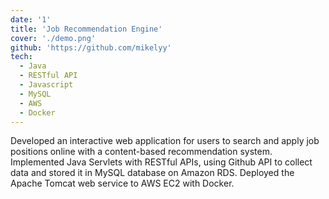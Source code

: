 ```yaml
---
date: '1'
title: 'Job Recommendation Engine'
cover: './demo.png'
github: 'https://github.com/mikelyy'
tech:
  - Java
  - RESTful API
  - Javascript
  - MySQL
  - AWS
  - Docker
---
```


Developed an interactive web application for users to search and apply job positions online with a content-based recommendation system. Implemented Java Servlets with RESTful APIs, using Github API to collect data and stored it in MySQL database on Amazon RDS. Deployed the Apache Tomcat web service to AWS EC2 with Docker.

